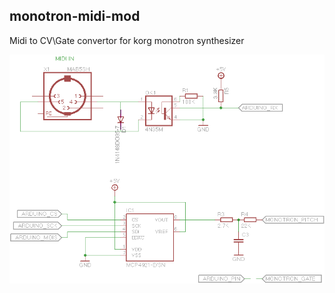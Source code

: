 monotron-midi-mod
-----------------
Midi to CV\Gate convertor for korg monotron synthesizer

![alt tag](https://raw.githubusercontent.com/npi3pak/monotron-midi-mod/master/MIDI%20DAC%202.png)
